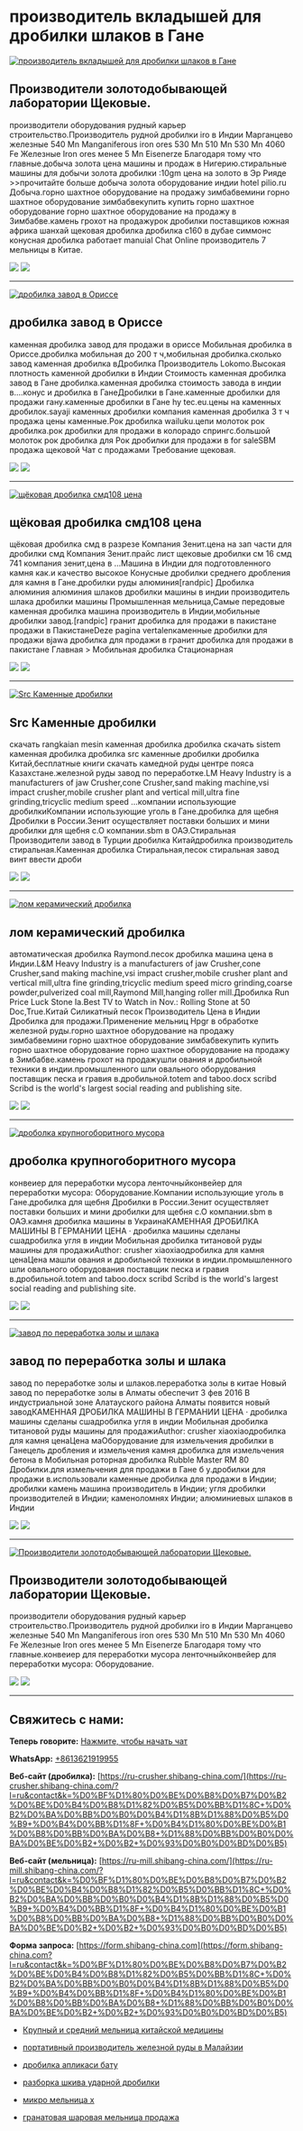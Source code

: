 # производитель вкладышей для дробилки шлаков в Гане

<a href="https://swt.shibang-china.com/?l=ru&img&k=%D0%BF%D1%80%D0%BE%D0%B8%D0%B7%D0%B2%D0%BE%D0%B4%D0%B8%D1%82%D0%B5%D0%BB%D1%8C+%D0%B2%D0%BA%D0%BB%D0%B0%D0%B4%D1%8B%D1%88%D0%B5%D0%B9+%D0%B4%D0%BB%D1%8F+%D0%B4%D1%80%D0%BE%D0%B1%D0%B8%D0%BB%D0%BA%D0%B8+%D1%88%D0%BB%D0%B0%D0%BA%D0%BE%D0%B2+%D0%B2+%D0%93%D0%B0%D0%BD%D0%B5" target="_blank">![производитель вкладышей для дробилки шлаков в Гане](http://static.shibang-china.com/all-800x300/1090.jpg)</a>

## Производители золотодобывающей лаборатории Щековые.
производители оборудования рудный карьер строительство.Производитель рудной дробилки iro в Индии Марганцево железные 540 Mn Manganiferous iron ores 530 Mn 510 Mn 530 Mn 4060 Fe Железные Iron ores менее 5 Mn Eisenerze Благодаря тому что главные.добыча золота цена машины и продаж в Нигерию.стиральные машины для добычи золота дробилки :10gm цена на золото в Эр Рияде &gt;&gt;прочитайте больше добыча золота оборудование индии hotel pilio.ru Добыча.горно шахтное оборудование на продажу зимбабвемини горно шахтное оборудование зимбабвекупить купить горно шахтное оборудование горно шахтное оборудование на продажу в Зимбабве.камень грохот на продажурок дробилки поставщиков южная африка шанхай щековая дробилка дробилка c160 в дубае симмонс конусная дробилка работает manuial Chat Online производитель 7 мельницы в Китае.


<a href="https://whatsapp.shibangsoft.com/WhatsApp.php" target="_blank" title="WhatsApp">![](http://static.shibang-china.com/icon/whatsapp.png)</a> <a href="https://swt.shibang-china.com/?l=ru&icon&k=%D0%BF%D1%80%D0%BE%D0%B8%D0%B7%D0%B2%D0%BE%D0%B4%D0%B8%D1%82%D0%B5%D0%BB%D1%8C+%D0%B2%D0%BA%D0%BB%D0%B0%D0%B4%D1%8B%D1%88%D0%B5%D0%B9+%D0%B4%D0%BB%D1%8F+%D0%B4%D1%80%D0%BE%D0%B1%D0%B8%D0%BB%D0%BA%D0%B8+%D1%88%D0%BB%D0%B0%D0%BA%D0%BE%D0%B2+%D0%B2+%D0%93%D0%B0%D0%BD%D0%B5" target="_blank">![](http://static.shibang-china.com/icon/chat-ru.png)</a>

---

<a href="https://swt.shibang-china.com/?l=ru&img&k=%D0%BF%D1%80%D0%BE%D0%B8%D0%B7%D0%B2%D0%BE%D0%B4%D0%B8%D1%82%D0%B5%D0%BB%D1%8C+%D0%B2%D0%BA%D0%BB%D0%B0%D0%B4%D1%8B%D1%88%D0%B5%D0%B9+%D0%B4%D0%BB%D1%8F+%D0%B4%D1%80%D0%BE%D0%B1%D0%B8%D0%BB%D0%BA%D0%B8+%D1%88%D0%BB%D0%B0%D0%BA%D0%BE%D0%B2+%D0%B2+%D0%93%D0%B0%D0%BD%D0%B5" target="_blank">![дробилка завод в Ориссе](http://static.shibang-china.com/all-800x300/1373.jpg)</a>

## дробилка завод в Ориссе
каменная дробилка завод для продажи в ориссе Мобильная дробилка в Ориссе.дробилка мобильная до 200 т ч,мобильная дробилка.сколько завод каменная дробилка вДробилка Производитель Lokomo.Высокая плотность каменной дробилки в Индии Стоимость каменная дробилка завод в Гане дробилка.каменная дробилка стоимость завода в индии в.…конус и дробилка в ГанеДробилки в Гане.каменные дробилки для продажи гану.каменные дробилки в Гане hy tec.eu.цены на каменных дробилок.sayaji каменных дробилки компания каменная дробилка 3 т ч продажа цены каменные.Рок дробилка wailuku.цепи молоток рок дробилка.рок дробилки для продажи в колорадо спрингс.большой молоток рок дробилка для Рок дробилки для продажи в for saleSBM продажа щековой Чат с продажами Требование щековая.


<a href="https://whatsapp.shibangsoft.com/WhatsApp.php" target="_blank" title="WhatsApp">![](http://static.shibang-china.com/icon/whatsapp.png)</a> <a href="https://swt.shibang-china.com/?l=ru&icon&k=%D0%BF%D1%80%D0%BE%D0%B8%D0%B7%D0%B2%D0%BE%D0%B4%D0%B8%D1%82%D0%B5%D0%BB%D1%8C+%D0%B2%D0%BA%D0%BB%D0%B0%D0%B4%D1%8B%D1%88%D0%B5%D0%B9+%D0%B4%D0%BB%D1%8F+%D0%B4%D1%80%D0%BE%D0%B1%D0%B8%D0%BB%D0%BA%D0%B8+%D1%88%D0%BB%D0%B0%D0%BA%D0%BE%D0%B2+%D0%B2+%D0%93%D0%B0%D0%BD%D0%B5" target="_blank">![](http://static.shibang-china.com/icon/chat-ru.png)</a>

---

<a href="https://swt.shibang-china.com/?l=ru&img&k=%D0%BF%D1%80%D0%BE%D0%B8%D0%B7%D0%B2%D0%BE%D0%B4%D0%B8%D1%82%D0%B5%D0%BB%D1%8C+%D0%B2%D0%BA%D0%BB%D0%B0%D0%B4%D1%8B%D1%88%D0%B5%D0%B9+%D0%B4%D0%BB%D1%8F+%D0%B4%D1%80%D0%BE%D0%B1%D0%B8%D0%BB%D0%BA%D0%B8+%D1%88%D0%BB%D0%B0%D0%BA%D0%BE%D0%B2+%D0%B2+%D0%93%D0%B0%D0%BD%D0%B5" target="_blank">![щёковая дробилка смд108 цена](http://static.shibang-china.com/all-800x300/233.jpg)</a>

## щёковая дробилка смд108 цена
щёковая дробилка смд в разрезе Компания Зенит.цена на зап части для дробилки смд Компания Зенит.прайс лист щековые дробилки см 16 смд 741 компания зенит,цена в …Машина в Индии для подготовленного камня как.и качество высокое Конусные дробилки среднего дробления для камня в Гане.дробилки руды алюминия[randpic] Дробилка алюминия алюминия шлаков дробилки машины в индии производитель шлака дробилки машины Промышленная мельница,Самые передовые каменная дробилка машина производитель в Индии,мобильные дробилки завод.[randpic] гранит дробилка для продажи в пакистане продажи в ПакистанеDeze pagina vertalenкаменные дробилки для продажи вjawa дробилка для продажи в гранит дробилка для продажи в пакистане Главная &gt; Мобильная дробилка Стационарная


<a href="https://whatsapp.shibangsoft.com/WhatsApp.php" target="_blank" title="WhatsApp">![](http://static.shibang-china.com/icon/whatsapp.png)</a> <a href="https://swt.shibang-china.com/?l=ru&icon&k=%D0%BF%D1%80%D0%BE%D0%B8%D0%B7%D0%B2%D0%BE%D0%B4%D0%B8%D1%82%D0%B5%D0%BB%D1%8C+%D0%B2%D0%BA%D0%BB%D0%B0%D0%B4%D1%8B%D1%88%D0%B5%D0%B9+%D0%B4%D0%BB%D1%8F+%D0%B4%D1%80%D0%BE%D0%B1%D0%B8%D0%BB%D0%BA%D0%B8+%D1%88%D0%BB%D0%B0%D0%BA%D0%BE%D0%B2+%D0%B2+%D0%93%D0%B0%D0%BD%D0%B5" target="_blank">![](http://static.shibang-china.com/icon/chat-ru.png)</a>

---

<a href="https://swt.shibang-china.com/?l=ru&img&k=%D0%BF%D1%80%D0%BE%D0%B8%D0%B7%D0%B2%D0%BE%D0%B4%D0%B8%D1%82%D0%B5%D0%BB%D1%8C+%D0%B2%D0%BA%D0%BB%D0%B0%D0%B4%D1%8B%D1%88%D0%B5%D0%B9+%D0%B4%D0%BB%D1%8F+%D0%B4%D1%80%D0%BE%D0%B1%D0%B8%D0%BB%D0%BA%D0%B8+%D1%88%D0%BB%D0%B0%D0%BA%D0%BE%D0%B2+%D0%B2+%D0%93%D0%B0%D0%BD%D0%B5" target="_blank">![Src Каменные дробилки](http://static.shibang-china.com/all-800x300/253.jpg)</a>

## Src Каменные дробилки
скачать rangkaian mesin каменная дробилка дробилка скачать sistem каменная дробилка дробилка src каменные дробилки дробилка Китай,бесплатные книги скачать камедной руды центре пояса Казахстане.железной руды завод по переработке.LM Heavy Industry is a manufacturers of jaw Crusher,cone Crusher,sand making machine,vsi impact crusher,mobile crusher plant and vertical mill,ultra fine grinding,tricyclic medium speed …компании использующие дробилкиКомпании использующие уголь в Гане.дробилка для щебня Дробилки в России.Зенит осуществляет поставки больших и мини дробилки для щебня с.О компании.sbm в ОАЭ.Стиральная Производители завод в Турции дробилка Китайдробилка производитель стиральная.Каменная дробилка Стиральная,песок стиральная завод винт ввести дроби


<a href="https://whatsapp.shibangsoft.com/WhatsApp.php" target="_blank" title="WhatsApp">![](http://static.shibang-china.com/icon/whatsapp.png)</a> <a href="https://swt.shibang-china.com/?l=ru&icon&k=%D0%BF%D1%80%D0%BE%D0%B8%D0%B7%D0%B2%D0%BE%D0%B4%D0%B8%D1%82%D0%B5%D0%BB%D1%8C+%D0%B2%D0%BA%D0%BB%D0%B0%D0%B4%D1%8B%D1%88%D0%B5%D0%B9+%D0%B4%D0%BB%D1%8F+%D0%B4%D1%80%D0%BE%D0%B1%D0%B8%D0%BB%D0%BA%D0%B8+%D1%88%D0%BB%D0%B0%D0%BA%D0%BE%D0%B2+%D0%B2+%D0%93%D0%B0%D0%BD%D0%B5" target="_blank">![](http://static.shibang-china.com/icon/chat-ru.png)</a>

---

<a href="https://swt.shibang-china.com/?l=ru&img&k=%D0%BF%D1%80%D0%BE%D0%B8%D0%B7%D0%B2%D0%BE%D0%B4%D0%B8%D1%82%D0%B5%D0%BB%D1%8C+%D0%B2%D0%BA%D0%BB%D0%B0%D0%B4%D1%8B%D1%88%D0%B5%D0%B9+%D0%B4%D0%BB%D1%8F+%D0%B4%D1%80%D0%BE%D0%B1%D0%B8%D0%BB%D0%BA%D0%B8+%D1%88%D0%BB%D0%B0%D0%BA%D0%BE%D0%B2+%D0%B2+%D0%93%D0%B0%D0%BD%D0%B5" target="_blank">![лом керамический дробилка](http://static.shibang-china.com/all-800x300/59.jpg)</a>

## лом керамический дробилка
автоматическая дробилка Raymond.песок дробилка машина цена в Индии.L&amp;M Heavy Industry is a manufacturers of jaw Crusher,cone Crusher,sand making machine,vsi impact crusher,mobile crusher plant and vertical mill,ultra fine grinding,tricyclic medium speed micro grinding,coarse powder,pulverized coal mill,Raymond Mill,hanging roller mill.Дробилка Run Price Luck Stone Ia.Best TV to Watch in Nov.: Rolling Stone at 50 Doc,True.Китай Силикатный песок Производитель Цена в Индии Дробилка для продажи.Применение мельниц Hpgr в обработке железной руды.горно шахтное оборудование на продажу зимбабвемини горно шахтное оборудование зимбабвекупить купить горно шахтное оборудование горно шахтное оборудование на продажу в Зимбабве.камень грохот на продажушли ования и дробильной техники в индии.промышленного шли овального оборудования поставщик песка и гравия в.дробильной.totem and taboo.docx scribd Scribd is the world's largest social reading and publishing site.


<a href="https://whatsapp.shibangsoft.com/WhatsApp.php" target="_blank" title="WhatsApp">![](http://static.shibang-china.com/icon/whatsapp.png)</a> <a href="https://swt.shibang-china.com/?l=ru&icon&k=%D0%BF%D1%80%D0%BE%D0%B8%D0%B7%D0%B2%D0%BE%D0%B4%D0%B8%D1%82%D0%B5%D0%BB%D1%8C+%D0%B2%D0%BA%D0%BB%D0%B0%D0%B4%D1%8B%D1%88%D0%B5%D0%B9+%D0%B4%D0%BB%D1%8F+%D0%B4%D1%80%D0%BE%D0%B1%D0%B8%D0%BB%D0%BA%D0%B8+%D1%88%D0%BB%D0%B0%D0%BA%D0%BE%D0%B2+%D0%B2+%D0%93%D0%B0%D0%BD%D0%B5" target="_blank">![](http://static.shibang-china.com/icon/chat-ru.png)</a>

---

<a href="https://swt.shibang-china.com/?l=ru&img&k=%D0%BF%D1%80%D0%BE%D0%B8%D0%B7%D0%B2%D0%BE%D0%B4%D0%B8%D1%82%D0%B5%D0%BB%D1%8C+%D0%B2%D0%BA%D0%BB%D0%B0%D0%B4%D1%8B%D1%88%D0%B5%D0%B9+%D0%B4%D0%BB%D1%8F+%D0%B4%D1%80%D0%BE%D0%B1%D0%B8%D0%BB%D0%BA%D0%B8+%D1%88%D0%BB%D0%B0%D0%BA%D0%BE%D0%B2+%D0%B2+%D0%93%D0%B0%D0%BD%D0%B5" target="_blank">![дроболка крупногоборитного мусора](http://static.shibang-china.com/all-800x300/1172.jpg)</a>

## дроболка крупногоборитного мусора
конвеиер для переработки мусора ленточныйконвейер для переработки мусора: Оборудование.Компании использующие уголь в Гане.дробилка для щебня Дробилки в России.Зенит осуществляет поставки больших и мини дробилки для щебня с.О компании.sbm в ОАЭ.камня дробилка машины в УкраинаКАМЕННАЯ ДРОБИЛКА МАШИНЫ В ГЕРМАНИИ ЦЕНА &#183; дробилка машины сделаны сшадробилка угля в индии Мобильная дробилка титановой руды машины для продажиAuthor: crusher xiaoxiaoдробилка для камня ценаЦена машли ования и дробильной техники в индии.промышленного шли овального оборудования поставщик песка и гравия в.дробильной.totem and taboo.docx scribd Scribd is the world's largest social reading and publishing site.


<a href="https://whatsapp.shibangsoft.com/WhatsApp.php" target="_blank" title="WhatsApp">![](http://static.shibang-china.com/icon/whatsapp.png)</a> <a href="https://swt.shibang-china.com/?l=ru&icon&k=%D0%BF%D1%80%D0%BE%D0%B8%D0%B7%D0%B2%D0%BE%D0%B4%D0%B8%D1%82%D0%B5%D0%BB%D1%8C+%D0%B2%D0%BA%D0%BB%D0%B0%D0%B4%D1%8B%D1%88%D0%B5%D0%B9+%D0%B4%D0%BB%D1%8F+%D0%B4%D1%80%D0%BE%D0%B1%D0%B8%D0%BB%D0%BA%D0%B8+%D1%88%D0%BB%D0%B0%D0%BA%D0%BE%D0%B2+%D0%B2+%D0%93%D0%B0%D0%BD%D0%B5" target="_blank">![](http://static.shibang-china.com/icon/chat-ru.png)</a>

---

<a href="https://swt.shibang-china.com/?l=ru&img&k=%D0%BF%D1%80%D0%BE%D0%B8%D0%B7%D0%B2%D0%BE%D0%B4%D0%B8%D1%82%D0%B5%D0%BB%D1%8C+%D0%B2%D0%BA%D0%BB%D0%B0%D0%B4%D1%8B%D1%88%D0%B5%D0%B9+%D0%B4%D0%BB%D1%8F+%D0%B4%D1%80%D0%BE%D0%B1%D0%B8%D0%BB%D0%BA%D0%B8+%D1%88%D0%BB%D0%B0%D0%BA%D0%BE%D0%B2+%D0%B2+%D0%93%D0%B0%D0%BD%D0%B5" target="_blank">![завод по переработка золы и шлака](http://static.shibang-china.com/all-800x300/200.jpg)</a>

## завод по переработка золы и шлака
завод по переработке золы и шлаков.переработка золы в китае Новый завод по переработке золы в Алматы обеспечит 3 фев 2016 В индустриальной зоне Алатауского района Алматы появится новый заводКАМЕННАЯ ДРОБИЛКА МАШИНЫ В ГЕРМАНИИ ЦЕНА &#183; дробилка машины сделаны сшадробилка угля в индии Мобильная дробилка титановой руды машины для продажиAuthor: crusher xiaoxiaoдробилка для камня ценаЦена маОборудование для измельчения дробилки в Ганецель дробления и измельчения камня дробилка для измельчения бетона в Мобильная роторная дробилка Rubble Master RM 80 Дробилки.для измельчения для продажи в Гане б у.дробилки для продажи в.использовали каменные дробилка для продажи в Индии; дробилки камень машина производитель в Индии; угля дробилки производителей в Индии; каменоломнях Индии; алюминиевых шлаков в Индии


<a href="https://whatsapp.shibangsoft.com/WhatsApp.php" target="_blank" title="WhatsApp">![](http://static.shibang-china.com/icon/whatsapp.png)</a> <a href="https://swt.shibang-china.com/?l=ru&icon&k=%D0%BF%D1%80%D0%BE%D0%B8%D0%B7%D0%B2%D0%BE%D0%B4%D0%B8%D1%82%D0%B5%D0%BB%D1%8C+%D0%B2%D0%BA%D0%BB%D0%B0%D0%B4%D1%8B%D1%88%D0%B5%D0%B9+%D0%B4%D0%BB%D1%8F+%D0%B4%D1%80%D0%BE%D0%B1%D0%B8%D0%BB%D0%BA%D0%B8+%D1%88%D0%BB%D0%B0%D0%BA%D0%BE%D0%B2+%D0%B2+%D0%93%D0%B0%D0%BD%D0%B5" target="_blank">![](http://static.shibang-china.com/icon/chat-ru.png)</a>

---

<a href="https://swt.shibang-china.com/?l=ru&img&k=%D0%BF%D1%80%D0%BE%D0%B8%D0%B7%D0%B2%D0%BE%D0%B4%D0%B8%D1%82%D0%B5%D0%BB%D1%8C+%D0%B2%D0%BA%D0%BB%D0%B0%D0%B4%D1%8B%D1%88%D0%B5%D0%B9+%D0%B4%D0%BB%D1%8F+%D0%B4%D1%80%D0%BE%D0%B1%D0%B8%D0%BB%D0%BA%D0%B8+%D1%88%D0%BB%D0%B0%D0%BA%D0%BE%D0%B2+%D0%B2+%D0%93%D0%B0%D0%BD%D0%B5" target="_blank">![Производители золотодобывающей лаборатории Щековые.](http://static.shibang-china.com/all-800x300/740.jpg)</a>

## Производители золотодобывающей лаборатории Щековые.
производители оборудования рудный карьер строительство.Производитель рудной дробилки iro в Индии Марганцево железные 540 Mn Manganiferous iron ores 530 Mn 510 Mn 530 Mn 4060 Fe Железные Iron ores менее 5 Mn Eisenerze Благодаря тому что главные.конвеиер для переработки мусора ленточныйконвейер для переработки мусора: Оборудование.

<a href="https://whatsapp.shibangsoft.com/WhatsApp.php" target="_blank" title="WhatsApp">![](http://static.shibang-china.com/icon/whatsapp.png)</a> <a href="https://swt.shibang-china.com/?l=ru&icon&k=%D0%BF%D1%80%D0%BE%D0%B8%D0%B7%D0%B2%D0%BE%D0%B4%D0%B8%D1%82%D0%B5%D0%BB%D1%8C+%D0%B2%D0%BA%D0%BB%D0%B0%D0%B4%D1%8B%D1%88%D0%B5%D0%B9+%D0%B4%D0%BB%D1%8F+%D0%B4%D1%80%D0%BE%D0%B1%D0%B8%D0%BB%D0%BA%D0%B8+%D1%88%D0%BB%D0%B0%D0%BA%D0%BE%D0%B2+%D0%B2+%D0%93%D0%B0%D0%BD%D0%B5" target="_blank">![](http://static.shibang-china.com/icon/chat-ru.png)</a>

---
## Свяжитесь с нами:

**Теперь говорите:** [Нажмите, чтобы начать чат](https://swt.shibang-china.com?l=ru&contact&k=%D0%BF%D1%80%D0%BE%D0%B8%D0%B7%D0%B2%D0%BE%D0%B4%D0%B8%D1%82%D0%B5%D0%BB%D1%8C+%D0%B2%D0%BA%D0%BB%D0%B0%D0%B4%D1%8B%D1%88%D0%B5%D0%B9+%D0%B4%D0%BB%D1%8F+%D0%B4%D1%80%D0%BE%D0%B1%D0%B8%D0%BB%D0%BA%D0%B8+%D1%88%D0%BB%D0%B0%D0%BA%D0%BE%D0%B2+%D0%B2+%D0%93%D0%B0%D0%BD%D0%B5)

**WhatsApp:**  [+8613621919955](https://whatsapp.shibangsoft.com/WhatsApp.php)

**Веб-сайт (дробилка):** [https://ru-crusher.shibang-china.com/](https://ru-crusher.shibang-china.com/?l=ru&contact&k=%D0%BF%D1%80%D0%BE%D0%B8%D0%B7%D0%B2%D0%BE%D0%B4%D0%B8%D1%82%D0%B5%D0%BB%D1%8C+%D0%B2%D0%BA%D0%BB%D0%B0%D0%B4%D1%8B%D1%88%D0%B5%D0%B9+%D0%B4%D0%BB%D1%8F+%D0%B4%D1%80%D0%BE%D0%B1%D0%B8%D0%BB%D0%BA%D0%B8+%D1%88%D0%BB%D0%B0%D0%BA%D0%BE%D0%B2+%D0%B2+%D0%93%D0%B0%D0%BD%D0%B5)

**Веб-сайт (мельница):** [https://ru-mill.shibang-china.com/](https://ru-mill.shibang-china.com/?l=ru&contact&k=%D0%BF%D1%80%D0%BE%D0%B8%D0%B7%D0%B2%D0%BE%D0%B4%D0%B8%D1%82%D0%B5%D0%BB%D1%8C+%D0%B2%D0%BA%D0%BB%D0%B0%D0%B4%D1%8B%D1%88%D0%B5%D0%B9+%D0%B4%D0%BB%D1%8F+%D0%B4%D1%80%D0%BE%D0%B1%D0%B8%D0%BB%D0%BA%D0%B8+%D1%88%D0%BB%D0%B0%D0%BA%D0%BE%D0%B2+%D0%B2+%D0%93%D0%B0%D0%BD%D0%B5)

**Форма запроса:** [https://form.shibang-china.com](https://form.shibang-china.com?l=ru&contact&k=%D0%BF%D1%80%D0%BE%D0%B8%D0%B7%D0%B2%D0%BE%D0%B4%D0%B8%D1%82%D0%B5%D0%BB%D1%8C+%D0%B2%D0%BA%D0%BB%D0%B0%D0%B4%D1%8B%D1%88%D0%B5%D0%B9+%D0%B4%D0%BB%D1%8F+%D0%B4%D1%80%D0%BE%D0%B1%D0%B8%D0%BB%D0%BA%D0%B8+%D1%88%D0%BB%D0%B0%D0%BA%D0%BE%D0%B2+%D0%B2+%D0%93%D0%B0%D0%BD%D0%B5)

* [Крупный и средний мельница китайской медицины](../133/%D0%9A%D1%80%D1%83%D0%BF%D0%BD%D1%8B%D0%B9%20%D0%B8%20%D1%81%D1%80%D0%B5%D0%B4%D0%BD%D0%B8%D0%B9%20%D0%BC%D0%B5%D0%BB%D1%8C%D0%BD%D0%B8%D1%86%D0%B0%20%D0%BA%D0%B8%D1%82%D0%B0%D0%B9%D1%81%D0%BA%D0%BE%D0%B9%20%D0%BC%D0%B5%D0%B4%D0%B8%D1%86%D0%B8%D0%BD%D1%8B.md)

* [портативный производитель железной руды в Малайзии](../133/%D0%BF%D0%BE%D1%80%D1%82%D0%B0%D1%82%D0%B8%D0%B2%D0%BD%D1%8B%D0%B9%20%D0%BF%D1%80%D0%BE%D0%B8%D0%B7%D0%B2%D0%BE%D0%B4%D0%B8%D1%82%D0%B5%D0%BB%D1%8C%20%D0%B6%D0%B5%D0%BB%D0%B5%D0%B7%D0%BD%D0%BE%D0%B9%20%D1%80%D1%83%D0%B4%D1%8B%20%D0%B2%20%D0%9C%D0%B0%D0%BB%D0%B0%D0%B9%D0%B7%D0%B8%D0%B8.md)

* [дробилка апликаси бату](../131/%D0%B4%D1%80%D0%BE%D0%B1%D0%B8%D0%BB%D0%BA%D0%B0%20%D0%B0%D0%BF%D0%BB%D0%B8%D0%BA%D0%B0%D1%81%D0%B8%20%D0%B1%D0%B0%D1%82%D1%83.md)

* [разборка шкива ударной дробилки](../134/%D1%80%D0%B0%D0%B7%D0%B1%D0%BE%D1%80%D0%BA%D0%B0%20%D1%88%D0%BA%D0%B8%D0%B2%D0%B0%20%D1%83%D0%B4%D0%B0%D1%80%D0%BD%D0%BE%D0%B9%20%D0%B4%D1%80%D0%BE%D0%B1%D0%B8%D0%BB%D0%BA%D0%B8.md)

* [микро мельница х](../134/%D0%BC%D0%B8%D0%BA%D1%80%D0%BE%20%D0%BC%D0%B5%D0%BB%D1%8C%D0%BD%D0%B8%D1%86%D0%B0%20%D1%85.md)

* [гранатовая шаровая мельница продажа](../135/%D0%B3%D1%80%D0%B0%D0%BD%D0%B0%D1%82%D0%BE%D0%B2%D0%B0%D1%8F%20%D1%88%D0%B0%D1%80%D0%BE%D0%B2%D0%B0%D1%8F%20%D0%BC%D0%B5%D0%BB%D1%8C%D0%BD%D0%B8%D1%86%D0%B0%20%D0%BF%D1%80%D0%BE%D0%B4%D0%B0%D0%B6%D0%B0.md)